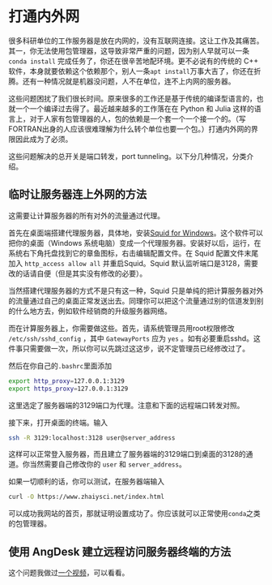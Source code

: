 # 打通内外网

很多科研单位的工作服务器是放在内网的，没有互联网连接。这让工作及其痛苦。其一，你无法使用包管理器，这导致非常严重的问题，因为别人早就可以一条 `conda install` 完成任务了，你还在很辛苦地配环境。更不必说有的传统的 C++ 软件，本身就要依赖这个依赖那个，别人一条`apt install`万事大吉了，你还在折腾。还有一种情况就是机器没问题，人不在单位，连不上内网的服务器。

这些问题困扰了我们很长时间。原来很多的工作还是基于传统的编译型语言的，也就一个一个编译过去得了。最近越来越多的工作落在在 Python 和 Julia 这样的语言上，对于人家有包管理器的人，包的依赖是一个套一个一个接一个的。（写FORTRAN出身的人应该很难理解为什么转个单位也要一个包。）打通内外网的界限因此成为了必须。

这些问题解决的总开关是端口转发，port tunneling。以下分几种情况，分类介绍。

## 临时让服务器连上外网的方法

这需要让计算服务器的所有对外的流量通过代理。

首先在桌面端搭建代理服务器，具体地，安装[Squid for Windows](https://squid.diladele.com/)。这个软件可以把你的桌面（Windows 系统电脑）变成一个代理服务器。安装好以后，运行，在系统右下角托盘找到它的章鱼图标，右击编辑配置文件。在 Squid 配置文件末尾加入 `http_access allow all` 并重启Squid。Squid 默认监听端口是3128，需要改的话请自便（但是其实没有修改的必要）。

当然搭建代理服务器的方式不是只有这一种，Squid 只是单纯的把计算服务器对外的流量通过自己的桌面正常发送出去。同理你可以把这个流量通过别的信道发到别的什么地方去，例如软件经销商的升级服务器网络。

而在计算服务器上，你需要做这些。首先，请系统管理员用root权限修改 `/etc/ssh/sshd_config` ，其中 `GatewayPorts` 应为 `yes` 。如有必要重启sshd。这件事只需要做一次，所以你可以先跳过这这步，说不定管理员已经修改过了。

然后在你自己的`.bashrc`里面添加
```bash
export http_proxy=127.0.0.1:3129
export https_proxy=127.0.0.1:3129
```
这里选定了服务器端的3129端口为代理。注意和下面的远程端口转发对照。

接下来，打开桌面的终端。输入
```bash
ssh -R 3129:localhost:3128 user@server_address
```
这样可以正常登入服务器，而且建立了服务器端的3129端口到桌面的3128的通道。你当然需要自己修改你的 `user` 和 `server_address`。

如果一切顺利的话，你可以测试，在服务器端输入
```bash
curl -O https://www.zhaiysci.net/index.html
```
可以成功我网站的首页，那就证明设置成功了。你应该就可以正常使用`conda`之类的包管理器。

## 使用 AngDesk 建立远程访问服务器终端的方法

这个问题我做过[一个视频](https://www.bilibili.com/video/BV1tu411v7eX)，可以看看。



